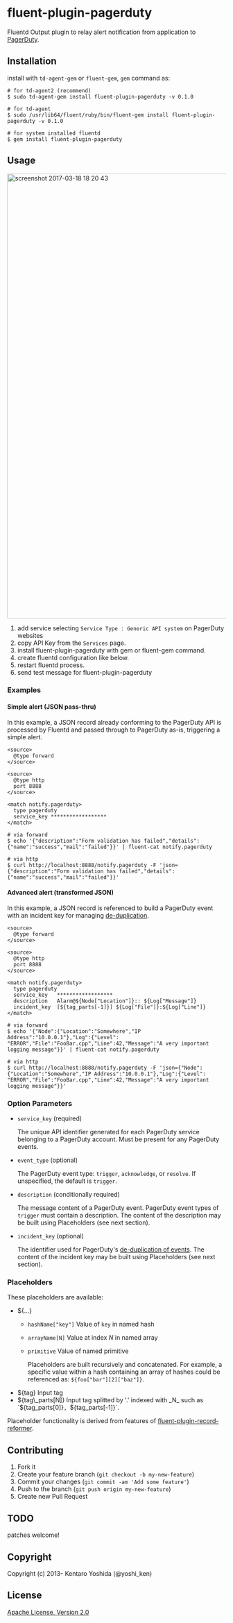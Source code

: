 # fluent-plugin-pagerduty

Fluentd Output plugin to relay alert notification from application to [PagerDuty](http://www.pagerduty.com/).

## Installation

install with `td-agent-gem` or `fluent-gem`, `gem` command as:

```
# for td-agent2 (recommend)
$ sudo td-agent-gem install fluent-plugin-pagerduty -v 0.1.0

# for td-agent
$ sudo /usr/lib64/fluent/ruby/bin/fluent-gem install fluent-plugin-pagerduty -v 0.1.0

# for system installed fluentd
$ gem install fluent-plugin-pagerduty
```

## Usage

<img width="1025" alt="screenshot 2017-03-18 18 20 43" src="https://cloud.githubusercontent.com/assets/1428486/24077350/ab9f9dd4-0c07-11e7-9f9f-8cd27a451b6e.png">

1. add service selecting `Service Type : Generic API system` on PagerDuty websites
2. copy API Key from the `Services` page.
3. install fluent-plugin-pagerduty with gem or fluent-gem command.
4. create fluentd configuration like below.
5. restart fluentd process.
6. send test message for fluent-plugin-pagerduty

### Examples

#### Simple alert (JSON pass-thru)

In this example, a JSON record already conforming to the PagerDuty API is processed by Fluentd and passed through to PagerDuty as-is, triggering a simple alert.

```
<source>
  @type forward
</source>

<source>
  @type http
  port 8888
</source>

<match notify.pagerduty>
  type pagerduty
  service_key ******************
</match>
```

```
# via forward
$ echo '{"description":"Form validation has failed","details":{"name":"success","mail":"failed"}}' | fluent-cat notify.pagerduty

# via http
$ curl http://localhost:8888/notify.pagerduty -F 'json={"description":"Form validation has failed","details":{"name":"success","mail":"failed"}}'
```

#### Advanced alert (transformed JSON)

In this example, a JSON record is referenced to build a PagerDuty event with an incident key for managing [de-duplication](https://v2.developer.pagerduty.com/docs/events-api#incident-de-duplication-and-incident_key).

```
<source>
  @type forward
</source>

<source>
  @type http
  port 8888
</source>

<match notify.pagerduty>
  type pagerduty
  service_key   ******************
  description   Alarm@${Node["Location"]}:: ${Log["Message"]}
  incident_key  [${tag_parts[-1]}] ${Log["File"]}:${Log["Line"]}
</match>
```

```
# via forward
$ echo '{"Node":{"Location":"Somewhere","IP Address":"10.0.0.1"},"Log":{"Level": "ERROR","File":"FooBar.cpp","Line":42,"Message":"A very important logging message"}}' | fluent-cat notify.pagerduty

# via http
$ curl http://localhost:8888/notify.pagerduty -F 'json={"Node":{"Location":"Somewhere","IP Address":"10.0.0.1"},"Log":{"Level": "ERROR","File":"FooBar.cpp","Line":42,"Message":"A very important logging message"}}'
```


### Option Parameters

- `service_key` (required)

    The unique API identifier generated for each PagerDuty service belonging to a PagerDuty account. Must be present for any PagerDuty events.

- `event_type` (optional)

    The PagerDuty event type: `trigger`, `acknowledge`, or `resolve`. If unspecified, the default is `trigger`.

- `description` (conditionally required)

    The message content of a PagerDuty event. PagerDuty event types of `trigger` must contain a description. The content of the description may be built using Placeholders (see next section).

- `incident_key` (optional)

    The identifier used for PagerDuty's [de-duplication of events](https://v2.developer.pagerduty.com/docs/events-api#incident-de-duplication-and-incident_key). The content of the incident key may be built using Placeholders (see next section).

### Placeholders

These placeholders are available:

* ${…}
  * `hashName["key"]` Value of `key` in named hash
  * `arrayName[N]` Value at index _N_ in named array
  * `primitive` Value of named primitive
  
    Placeholders are built recursively and concatenated. For example, a specific value within a hash containing an array of hashes could be referenced as: `${foo["bar"][2]["baz"]}`.
* ${tag} Input tag
* ${tag\_parts[N]} Input tag splitted by '.' indexed with _N_ such as `${tag_parts[0]}`, `${tag_parts[-1]}`. 

Placeholder functionality is derived from features of [fluent-plugin-record-reformer](https://github.com/sonots/fluent-plugin-record-reformer).

## Contributing

1. Fork it
2. Create your feature branch (`git checkout -b my-new-feature`)
3. Commit your changes (`git commit -am 'Add some feature'`)
4. Push to the branch (`git push origin my-new-feature`)
5. Create new Pull Request

## TODO

patches welcome!

## Copyright

Copyright (c) 2013- Kentaro Yoshida (@yoshi_ken)

## License

[Apache License, Version 2.0](http://www.apache.org/licenses/LICENSE-2.0)


